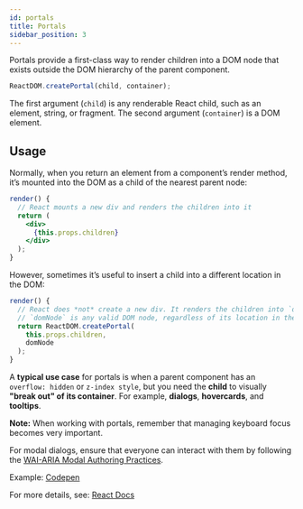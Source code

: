 ```yaml
---
id: portals
title: Portals
sidebar_position: 3
---
```


Portals provide a first-class way to render children into a DOM node that exists outside the DOM hierarchy of the parent component.

```js
ReactDOM.createPortal(child, container);
```

The first argument (`child`) is any renderable React child, such as an element, string, or fragment. The second argument (`container`) is a DOM element.

## Usage

Normally, when you return an element from a component’s render method, it’s mounted into the DOM as a child of the nearest parent node:

```jsx
render() {
  // React mounts a new div and renders the children into it
  return (
    <div>
      {this.props.children}
    </div>
  );
}
```

However, sometimes it’s useful to insert a child into a different location in the DOM:

```jsx
render() {
  // React does *not* create a new div. It renders the children into `domNode`.
  // `domNode` is any valid DOM node, regardless of its location in the DOM.
  return ReactDOM.createPortal(
    this.props.children,
    domNode
  );
}
```

A **typical use case** for portals is when a parent component has an `overflow: hidden` or `z-index style`, but you need the **child** to visually **"break out" of its container**. For example, **dialogs**, **hovercards**, and **tooltips**.

**Note:** When working with portals, remember that managing keyboard focus becomes very important.

For modal dialogs, ensure that everyone can interact with them by following the [WAI-ARIA Modal Authoring Practices](https://www.w3.org/TR/wai-aria-practices-1.1/#dialog_modal).

Example: [Codepen](https://codepen.io/gaearon/pen/yzMaBd)

For more details, see: [React Docs](https://reactjs.org/docs/portals.html)
